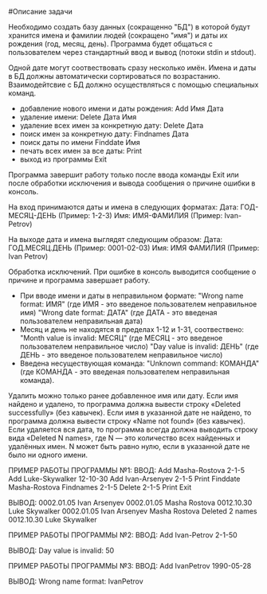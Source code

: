 #Описание задачи

Необходимо создать базу данных (сокращенно "БД") в которой будут хранится имена и фамилии людей (сокращено "имя") и даты их рождения (год, месяц, день). Программа будет общаться с пользователем через стандартный ввод и вывод (потоки stdin и stdout).

Одной дате могут соотвествовать сразу несколько имён. Имена и даты в БД должны автоматически сортироваться по возрастанию. Взаимодейтсвие с БД должно осуществляться с помощью специальных команд. 

- добавление нового имени и даты рождения:     Add Имя Дата
- удаление имени:                              Delete Дата Имя
- удаление всех имен за конкретную дату:       Delete Дата
- поиск имен за конкретную дату:               Findnames Дата
- поиск даты по имени                          Finddate Имя
- печать всех имен за все даты:                Print
- выход из программы					       Exit

Программа завершит работу только после ввода команды Exit или после обработки
исключения и вывода сообщения о причине ошибки в консоль.

На вход принимаются даты и имена в следующих форматах:
Дата:   ГОД-МЕСЯЦ-ДЕНЬ 	(Пример: 1-2-3)
Имя:    ИМЯ-ФАМИЛИЯ    	(Пример: Ivan-Petrov)

На выходе дата и имена выглядят следующим образом:
Дата: 	ГОД.МЕСЯЦ.ДЕНЬ  (Пример: 0001-02-03)
Имя: 	ИМЯ ФАМИЛИЯ		(Пример: Ivan Petrov)

Обработка исключений. При ошибке в консоль выводится сообщение о причине и программа завершает работу.
- При вводе имени и даты в неправильном формате:
"Wrong name format: ИМЯ"  (где ИМЯ - это введеное пользователем неправильное имя)
"Wrong date format: ДАТА" (где ДАТА - это введеная пользователем неправильная дата)
- Месяц и день не находятся в пределах 1-12 и 1-31, соотвествено:
"Month value is invalid: МЕСЯЦ" (где МЕСЯЦ - это введеное пользователем неправильное число)
"Day value is invalid: ДЕНЬ" (где ДЕНЬ - это введеное пользователем неправильное число)
- Введена несуществующая команда:
"Unknown command: КОМАНДА"(где КОМАНДА - это введеная пользователем неправильная команда).

Удалить можно только ранее добавленное имя или дату. Если имя найдено и удалено, то программа должна вывести строку «Deleted successfully» (без кавычек). Если имя в указанной дате не найдено, то программа должна вывести строку «Name not found» (без кавычек). Если удаляется вся дата, то программа всегда должна выводить строку вида «Deleted N names», где N — это количество всех найденных и удалённых имен. N может быть равно нулю, если в указанной дате не было ни одного имени.

ПРИМЕР РАБОТЫ ПРОГРАММЫ №1:
ВВОД:
Add Masha-Rostova 2-1-5
Add Luke-Skywalker 12-10-30
Add Ivan-Arsenyev 2-1-5
Print
Finddate Masha-Rostova
Findnames 2-1-5
Delete 2-1-5
Print
Exit

ВЫВОД:
0002.01.05 Ivan Arsenyev
0002.01.05 Masha Rostova
0012.10.30 Luke Skywalker
0002.01.05
Ivan Arsenyev
Masha Rostova
Deleted 2 names
0012.10.30 Luke Skywalker


ПРИМЕР РАБОТЫ ПРОГРАММЫ №2:
ВВОД:
Add Ivan-Petrov 2-1-50

ВЫВОД:
Day value is invalid: 50


ПРИМЕР РАБОТЫ ПРОГРАММЫ №3:
ВВОД:
Add IvanPetrov 1990-05-28

ВЫВОД:
Wrong name format: IvanPetrov
